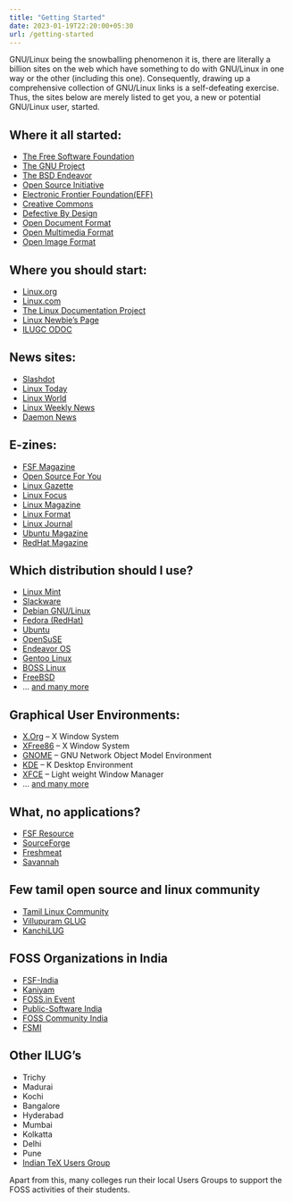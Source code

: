 ```yaml
---
title: "Getting Started"
date: 2023-01-19T22:20:00+05:30
url: /getting-started
---
```


GNU/Linux being the snowballing phenomenon it is, there are literally a billion sites on the web which have something to do with GNU/Linux in one way or the other (including this one). Consequently, drawing up a comprehensive collection of GNU/Linux links is a self-defeating exercise. Thus, the sites below are merely listed to get you, a new or potential GNU/Linux user, started.

 

## Where it all started:

* [The Free Software Foundation](https://www.fsf.org/)
* [The GNU Project](https://www.gnu.org/)
* [The BSD Endeavor](https://www.bsd.org/)
* [Open Source Initiative](https://www.opensource.org/)
* [Electronic Frontier Foundation(EFF)](https://www.eff.org/)
* [Creative Commons](https://creativecommons.org/)
* [Defective By Design](https://www.defectivebydesign.org/)
* [Open Document Format](https://www.odfalliance.org/)
* [Open Multimedia Format](https://www.xiph.org/)
* [Open Image Format](http://www.libpng.org/pub/png/)


## Where you should start:

* [Linux.org](https://www.linux.org/)
* [Linux.com](https://www.linux.com/)
* [The Linux Documentation Project](https://www.tldp.org/)
* [Linux Newbie’s Page](https://linuxnewbieguide.org/)
* [ILUGC ODOC](https://www.livejournal.com/community/ilugc/)


## News sites:

* [Slashdot](https://slashdot.org/)
* [Linux Today](https://www.linuxtoday.com/)
* [Linux World](https://www.networkworld.com/category/linux/)
* [Linux Weekly News](https://lwn.net/)
* [Daemon News](http://www.daemonnews.org/)


## E-zines:

* [FSF Magazine](http://www.freesoftwaremagazine.com/)
* [Open Source For You](https://www.opensourceforu.com/)
* [Linux Gazette](https://linuxgazette.net/)
* [Linux Focus](http://www.linuxfocus.org/)
* [Linux Magazine](https://www.linux-magazine.com/)
* [Linux Format](https://www.linuxformat.co.uk/)
* [Linux Journal](https://www.linuxjournal.com/)
* [Ubuntu Magazine](http://fullcirclemagazine.org/)
* [RedHat Magazine](https://magazine.redhat.com/)



## Which distribution should I use?

* [Linux Mint](https://linuxmint.com/)
* [Slackware](http://www.slackware.com/)
* [Debian GNU/Linux](https://www.debian.org/)
* [Fedora (RedHat)](https://getfedora.org/)
* [Ubuntu](https://www.ubuntu.com/)
* [OpenSuSE](https://www.opensuse.org/)
* [Endeavor OS](https://endeavouros.com/)
* [Gentoo Linux](https://www.gentoo.org/)
* [BOSS Linux](https://bosslinux.in/)
* [FreeBSD](https://www.freebsd.org/)
* ... [and many more](https://distrowatch.com/)


## Graphical User Environments:

* [X.Org](https://www.x.org/) – X Window System
* [XFree86](http://www.xfree86.org/) – X Window System
* [GNOME](https://www.gnome.org/) – GNU Network Object Model Environment
* [KDE](https://www.kde.org/) – K Desktop Environment
* [XFCE](https://www.xfce.org/) – Light weight Window Manager
* ... [and many more](http://www.xwinman.org/)


## What, no applications?

* [FSF Resource](https://directory.fsf.org/)
* [SourceForge](https://sourceforge.net/)
* [Freshmeat](https://freshmeat.net/)
* [Savannah](http://savannah.nongnu.org/)

## Few tamil open source and linux community

* [Tamil Linux Community](https://forums.tamillinuxcommunity.org/)
* [Villupuram GLUG](https://vglug.org/)
* [KanchiLUG](https://kanchilug.wordpress.com/)

## FOSS Organizations in India

* [FSF-India](https://www.gnu.org.in/)
* [Kaniyam](https://www.kaniyam.com/)
* [FOSS.in Event](https://en.wikipedia.org/wiki/FOSS.IN)
* [Public-Software India](https://www.public-software.in/)
* [FOSS Community India](https://fci.wikia.com/wiki/Main_Page)
* [FSMI](https://fsmi.in/)


## Other ILUG’s

* Trichy
* Madurai
* Kochi
* Bangalore
* Hyderabad
* Mumbai
* Kolkatta
* Delhi
* Pune
* [Indian TeX Users Group](https://www.tug.org/tutorials/tugindia/)


Apart from this, many colleges run their local Users Groups to support the FOSS activities of their students.
